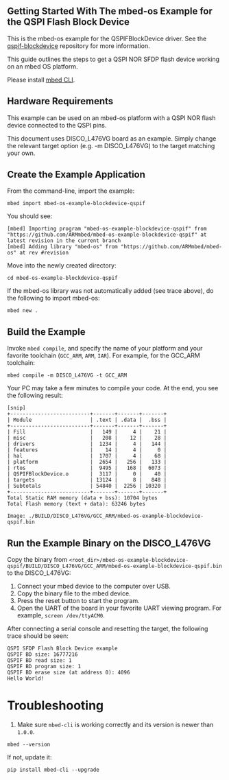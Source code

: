 ## Getting Started With The mbed-os Example for the QSPI Flash Block Device

This is the mbed-os example for the QSPIFBlockDevice driver.
See the [qspif-blockdevice](https://github.com/ARMmbed/qspif-blockdevice) repository for more information.

This guide outlines the steps to get a QSPI NOR SFDP flash device working on an mbed OS platform.

Please install [mbed CLI](https://github.com/ARMmbed/mbed-cli#installing-mbed-cli).

## Hardware Requirements

This example can be used on an mbed-os platform with a QSPI NOR flash device connected to the QSPI pins.

This document uses DISCO_L476VG board as an example. Simply change the relevant target option (e.g. -m DISCO_L476VG) to the target matching your own.

## Create the Example Application

From the command-line, import the example:

```
mbed import mbed-os-example-blockdevice-qspif
```

You should see:

	[mbed] Importing program "mbed-os-example-blockdevice-qspif" from "https://github.com/ARMmbed/mbed-os-example-blockdevice-qspif" at latest revision in the current branch
	[mbed] Adding library "mbed-os" from "https://github.com/ARMmbed/mbed-os" at rev #revision

Move into the newly created directory:

```
cd mbed-os-example-blockdevice-qspif
```

If the mbed-os library was not automatically added (see trace above), do the following to import mbed-os:

```
mbed new .
```


## Build the Example

Invoke `mbed compile`, and specify the name of your platform and your favorite toolchain (`GCC_ARM`, `ARM`, `IAR`). For example, for the GCC_ARM toolchain:

```
mbed compile -m DISCO_L476VG -t GCC_ARM
```

Your PC may take a few minutes to compile your code. At the end, you see the following result:

	[snip]
	+--------------------------+-------+-------+-------+
	| Module                   | .text | .data |  .bss |
	+--------------------------+-------+-------+-------+
	| Fill                     |   149 |     4 |    21 |
	| misc                     |   208 |    12 |    28 |
	| drivers                  |  1234 |     4 |   144 |
	| features                 |    14 |     4 |     0 |
	| hal                      |  1707 |     4 |    68 |
	| platform                 |  2654 |   256 |   133 |
	| rtos                     |  9495 |   168 |  6073 |
	| QSPIFBlockDevice.o       |  3117 |     0 |    40 |
	| targets                  | 13124 |     8 |   848 |
	| Subtotals                | 54840 |  2256 | 10320 |
	+--------------------------+-------+-------+-------+
	Total Static RAM memory (data + bss): 10704 bytes
	Total Flash memory (text + data): 63246 bytes

	Image: ./BUILD/DISCO_L476VG/GCC_ARM/mbed-os-example-blockdevice-qspif.bin


## <a name="run-the-example-binary-on-the-DISCO_L476VG"></a> Run the Example Binary on the DISCO_L476VG

Copy the binary from `<root_dir>/mbed-os-example-blockdevice-qspif/BUILD/DISCO_L476VG/GCC_ARM/mbed-os-example-blockdevice-qspif.bin` to the DISCO_L476VG:

1. Connect your mbed device to the computer over USB.
1. Copy the binary file to the mbed device.
1. Press the reset button to start the program.
1. Open the UART of the board in your favorite UART viewing program. For example, `screen /dev/ttyACM0`.

After connecting a serial console and resetting the target, the following trace should be seen:

	QSPI SFDP Flash Block Device example
	QSPIF BD size: 16777216
	QSPIF BD read size: 1
	QSPIF BD program size: 1
	QSPIF BD erase size (at address 0): 4096
	Hello World!

# Troubleshooting

1. Make sure `mbed-cli` is working correctly and its version is newer than `1.0.0`.

 ```
 mbed --version
 ```

 If not, update it:

 ```
 pip install mbed-cli --upgrade
 ```
